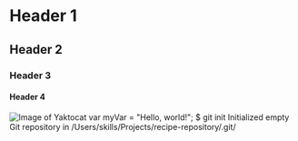 # Header 1
## Header 2
### Header 3
#### Header 4
![Image of Yaktocat](https://octodex.github.com/images/yaktocat.png)
var myVar = "Hello, world!";
$ git init
Initialized empty Git repository in /Users/skills/Projects/recipe-repository/.git/
